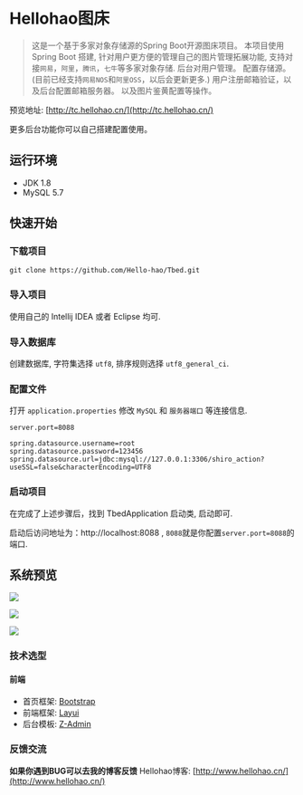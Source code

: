 # Hellohao图床


> 这是一个基于多家对象存储源的Spring Boot开源图床项目。
> 本项目使用 Spring Boot 搭建, 针对用户更方便的管理自己的图片管理拓展功能, 支持对接`网易`，`阿里`，`腾讯`，`七牛`等多家对象存储.
> 后台对用户管理。
> 配置存储源。(目前已经支持`网易NOS`和`阿里OSS`，以后会更新更多.)
> 用户注册邮箱验证，以及后台配置邮箱服务器。
> 以及图片鉴黄配置等操作。

预览地址: [http://tc.hellohao.cn/](http://tc.hellohao.cn/)

更多后台功能你可以自己搭建配置使用。


## 运行环境
* JDK 1.8
* MySQL 5.7

## 快速开始

### 下载项目

```git
git clone https://github.com/Hello-hao/Tbed.git
```

### 导入项目

使用自己的 Intellij IDEA 或者 Eclipse 均可.

### 导入数据库

创建数据库, 字符集选择 `utf8`, 排序规则选择 `utf8_general_ci`.

### 配置文件

打开 `application.properties` 修改 `MySQL` 和 `服务器端口` 等连接信息.

```properties
server.port=8088

spring.datasource.username=root
spring.datasource.password=123456
spring.datasource.url=jdbc:mysql://127.0.0.1:3306/shiro_action?useSSL=false&characterEncoding=UTF8
```

### 启动项目
在完成了上述步骤后，找到 TbedApplication 启动类, 启动即可.

启动后访问地址为：http://localhost:8088 , `8088`就是你配置`server.port=8088`的端口.

## 系统预览

![ ](https://hellohao.oss-cn-beijing.aliyuncs.com/Hellohao/f86340612062850.png)

![ ](https://hellohao.oss-cn-beijing.aliyuncs.com/Hellohao/f71e20612062850.png)

![ ](https://hellohao.oss-cn-beijing.aliyuncs.com/Hellohao/156930612062850.png)



### 技术选型


#### 前端
* 首页框架: [Bootstrap](https://www.bootcss.com/)
* 前端框架: [Layui](https://www.layui.com/)
* 后台模板: [Z-Admin](https://github.com/zhaojun1998/Z-Admin/)



### 反馈交流
 **如果你遇到BUG可以去我的博客反馈**
Hellohao博客: [http://www.hellohao.cn/](http://www.hellohao.cn/)
